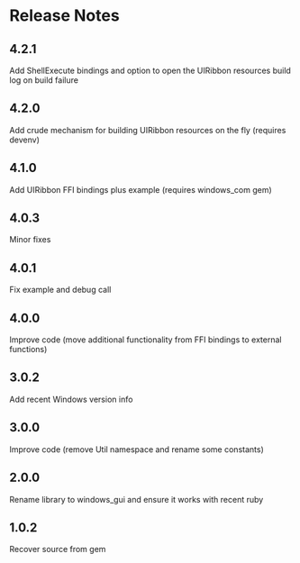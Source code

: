 # Release Notes

## 4.2.1

Add ShellExecute bindings and option to open the UIRibbon resources build log on build failure

## 4.2.0

Add crude mechanism for building UIRibbon resources on the fly (requires devenv)

## 4.1.0

Add UIRibbon FFI bindings plus example (requires windows_com gem)

## 4.0.3

Minor fixes

## 4.0.1

Fix example and debug call

## 4.0.0

Improve code (move additional functionality from FFI bindings to external functions)

## 3.0.2

Add recent Windows version info

## 3.0.0

Improve code (remove Util namespace and rename some constants)

## 2.0.0

Rename library to windows_gui and ensure it works with recent ruby

## 1.0.2

Recover source from gem
